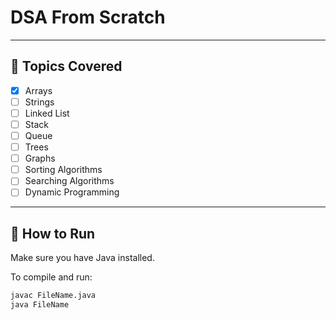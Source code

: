 # DSA From Scratch

---

## 📌 Topics Covered

- [x] Arrays
- [ ] Strings
- [ ] Linked List
- [ ] Stack
- [ ] Queue
- [ ] Trees
- [ ] Graphs
- [ ] Sorting Algorithms
- [ ] Searching Algorithms
- [ ] Dynamic Programming

---

## 🚀 How to Run

Make sure you have Java installed.

To compile and run:
```bash
javac FileName.java
java FileName
